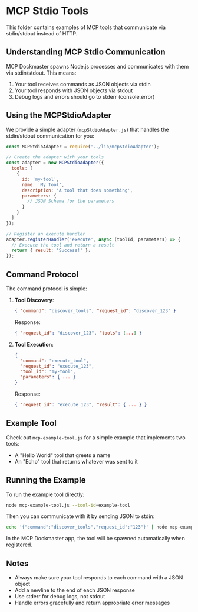 # MCP Stdio Tools

This folder contains examples of MCP tools that communicate via stdin/stdout instead of HTTP.

## Understanding MCP Stdio Communication

MCP Dockmaster spawns Node.js processes and communicates with them via stdin/stdout. This means:

1. Your tool receives commands as JSON objects via stdin
2. Your tool responds with JSON objects via stdout
3. Debug logs and errors should go to stderr (console.error)

## Using the MCPStdioAdapter

We provide a simple adapter (`mcpStdioAdapter.js`) that handles the stdin/stdout communication for you:

```javascript
const MCPStdioAdapter = require('../lib/mcpStdioAdapter');

// Create the adapter with your tools
const adapter = new MCPStdioAdapter({
  tools: [
    {
      id: 'my-tool',
      name: 'My Tool',
      description: 'A tool that does something',
      parameters: {
        // JSON Schema for the parameters
      }
    }
  ]
});

// Register an execute handler
adapter.registerHandler('execute', async (toolId, parameters) => {
  // Execute the tool and return a result
  return { result: 'Success!' };
});
```

## Command Protocol

The command protocol is simple:

1. **Tool Discovery**:
   ```json
   { "command": "discover_tools", "request_id": "discover_123" }
   ```
   Response:
   ```json
   { "request_id": "discover_123", "tools": [...] }
   ```

2. **Tool Execution**:
   ```json
   { 
     "command": "execute_tool", 
     "request_id": "execute_123", 
     "tool_id": "my-tool",
     "parameters": { ... } 
   }
   ```
   Response:
   ```json
   { "request_id": "execute_123", "result": { ... } }
   ```

## Example Tool

Check out `mcp-example-tool.js` for a simple example that implements two tools:
- A "Hello World" tool that greets a name
- An "Echo" tool that returns whatever was sent to it

## Running the Example

To run the example tool directly:

```bash
node mcp-example-tool.js --tool-id=example-tool
```

Then you can communicate with it by sending JSON to stdin:

```bash
echo '{"command":"discover_tools","request_id":"123"}' | node mcp-example-tool.js --tool-id=example-tool
```

In the MCP Dockmaster app, the tool will be spawned automatically when registered.

## Notes

- Always make sure your tool responds to each command with a JSON object
- Add a newline to the end of each JSON response
- Use stderr for debug logs, not stdout
- Handle errors gracefully and return appropriate error messages 